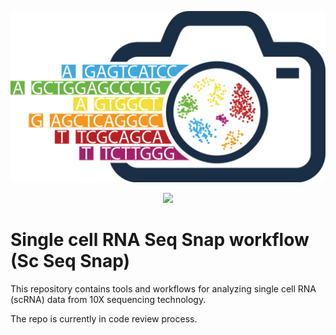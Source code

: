 <p align="center">
  <img src="figures/img/ScSeqSnap_Logo.png" alt="Sc Seq Snap repository logo" width="660px" />
</p>
<p align="center">
  <a href="https://github.com/stjudeDNBBinfCore/single-cell-rna-analysis/blob/main/LICENSE"><img src="https://img.shields.io/github/license/kids-first/kf-template-repo.svg?style=for-the-badge"></a>
</p>


# Single cell RNA Seq Snap workflow (Sc Seq Snap)

This repository contains tools and workflows for analyzing single cell RNA (scRNA) data from 10X sequencing technology.

The repo is currently in code review process.

